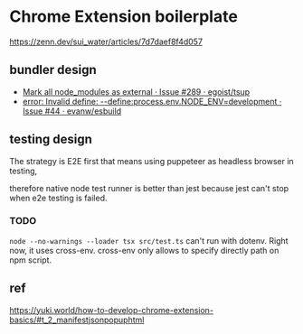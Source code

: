 # Chrome Extension boilerplate

https://zenn.dev/sui_water/articles/7d7daef8f4d057

## bundler design

- [Mark all node_modules as external · Issue #289 · egoist/tsup](https://github.com/egoist/tsup/issues/289#issuecomment-1382492040)
- [error: Invalid define: --define:process.env.NODE_ENV=development · Issue #44 · evanw/esbuild](https://github.com/evanw/esbuild/issues/44#issuecomment-606719394)

## testing design

The strategy is E2E first that means using puppeteer as headless browser in testing,

therefore native node test runner is better than jest because jest can't stop when e2e testing is failed.

### TODO

`node --no-warnings --loader tsx src/test.ts` can't run with dotenv. Right now, it uses cross-env. cross-env only allows to specify directly path on npm script.

## ref

https://yuki.world/how-to-develop-chrome-extension-basics/#t_2_manifestjsonpopuphtml
